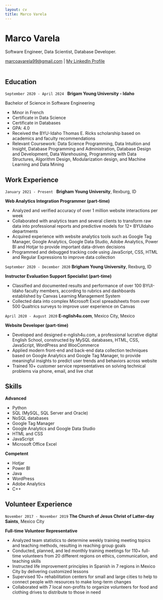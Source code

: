 ```yaml
---
layout: cv
title: Marco Varela
---
```


# Marco Varela

Software Engineer, Data Scientist, Database Developer.

<div id="webaddress">
<a href="marcoavarela99@gmail.com">marcoavarela99@gmail.com</a>
| <a href="https://www.linkedin.com/in/marco-varela/">My LinkedIn Profile</a>
</div>

<br>

## Education

`September 2020 - April 2024 `
__Brigam Young University - Idaho__

Bachelor of Science in Software Engineering

* Minor in French
* Certificate in Data Science
* Certificate in Databases
* GPA: 4.0
* Received the BYU-Idaho Thomas E. Ricks scholarship based on academics and faculty recommendations
* Relevant Coursework: Data Science Programming, Data Intuition and Insight, Database Programming and Administration, Database
Design and Development, Data Warehousing, Programming with Data Structures, Algorithm Design, Modularization design, and
Machine Learning and Data Mining



## Work Experience

`January 2021 - Present `
__Brigham Young University__, Rexburg, ID

__Web Analytics Integration Programmer (part-time)__

* Analyzed and verified accuracy of over 1 million website interactions per week
* Collaborated with analytics team and several clients to transform raw data into professional reports and predictive models for 12+ BYUIdaho departments
* Acquired experience with website analytics tools such as Google Tag Manager, Google Analytics, Google Data Studio, Adobe Analytics,
Power BI and Hotjar to provide important data-driven decisions
* Programmed and debugged tracking code using JavaScript, CSS, HTML and Regular Expressions to improve data collection


`September 2020 - December 2020`
__Brigham Young University__, Rexburg, ID

__Instructor Evaluation Support Specialist (part-time)__

* Classified and documented results and performance of over 100 BYUI- Idaho faculty members, according to rubrics and dashboards
established by Canvas Learning Management System
* Collected data into complex Microsoft Excel spreadsheets from over 500 Qualtrics surveys to improve user experience on Canvas


`April 2020 - August 2020`
__E-nglish4u.com__, Mexico City, Mexico 

__Website Developer (part-time)__

* Developed and designed e-nglish4u.com, a professional lucrative digital English School, constructed by MySQL databases, HTML, CSS,
JavaScript, WordPress and WooCommerce
* Applied modern front-end and back-end data collection techniques based on Google Analytics and Google Tag Manager, to provide
meaningful insights to predict user trends and behaviors across website
* Trained 10+ customer service representatives on solving technical problems via phone, email, and live chat


## Skills

<b>Advanced </b>

* Python
* SQL (MySQL, SQL Server and Oracle)
* NoSQL databases
* Google Tag Manager
* Google Analytics and Google Data Studio
* HTML and CSS
* JavaScript
* Microsoft Office Excel

<b>Competent </b>

* Hotjar
* Power BI
* Java
* WordPress
* Adobe Analytics
* C++


## Volunteer Experience

`November 2017 - November 2019`
__The Church of Jesus Christ of Latter-day Saints__, Mexico City

__Full-time Volunteer Representative__
* Analyzed team statistics to determine weekly training meeting topics and teaching methods, resulting in reaching group goals
* Conducted, planned, and led monthly training meetings for 110+ full-time volunteers from 20 different regions on ethics,
communication, and teaching skills
* Instructed life improvement principles in Spanish in 7 regions in Mexico City by delivering customized lessons
* Supervised 10+ rehabilitation centers for small and large cities to help to connect people with resources to make long-term changes
* Collaborated with 7 local non-profits to organize volunteers for food and clothing drives to distribute to those in need

<!-- ### Footer

Last updated: 12/08/2022 -->


